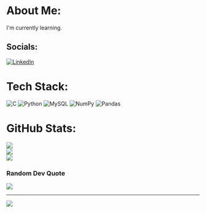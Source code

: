 # About Me:
I'm currently learning.


## Socials:
[![LinkedIn](https://img.shields.io/badge/LinkedIn-%230077B5.svg?logo=linkedin&logoColor=white)](https://linkedin.com/in/https://www.linkedin.com/in/kerem-kocatu%C5%9F-130436254) 

# Tech Stack:
![C](https://img.shields.io/badge/c-%2300599C.svg?style=for-the-badge&logo=c&logoColor=white) ![Python](https://img.shields.io/badge/python-3670A0?style=for-the-badge&logo=python&logoColor=ffdd54) ![MySQL](https://img.shields.io/badge/mysql-%2300f.svg?style=for-the-badge&logo=mysql&logoColor=white) ![NumPy](https://img.shields.io/badge/numpy-%23013243.svg?style=for-the-badge&logo=numpy&logoColor=white) ![Pandas](https://img.shields.io/badge/pandas-%23150458.svg?style=for-the-badge&logo=pandas&logoColor=white)
# GitHub Stats:
![](https://github-readme-stats.vercel.app/api?username=keremkocatus&theme=dark&hide_border=false&include_all_commits=false&count_private=false)<br/>
![](https://github-readme-streak-stats.herokuapp.com/?user=keremkocatus&theme=dark&hide_border=false)<br/>
![](https://github-readme-stats.vercel.app/api/top-langs/?username=keremkocatus&theme=dark&hide_border=false&include_all_commits=false&count_private=false&layout=compact)

### Random Dev Quote
![](https://quotes-github-readme.vercel.app/api?type=horizontal&theme=radical)

---
[![](https://visitcount.itsvg.in/api?id=keremkocatus&icon=0&color=0)](https://visitcount.itsvg.in)

<!-- Proudly created with GPRM ( https://gprm.itsvg.in ) -->
